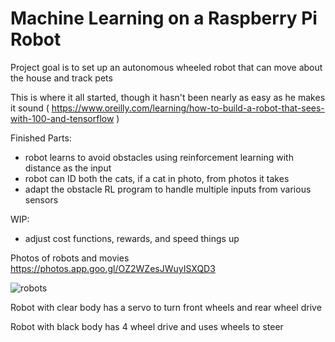 # Machine Learning on a Raspberry Pi Robot

Project goal is to set up an autonomous wheeled robot that can move about the house and track pets 

This is where it all started, though it hasn't been nearly as easy as he makes it sound 
( https://www.oreilly.com/learning/how-to-build-a-robot-that-sees-with-100-and-tensorflow )





Finished Parts:
- robot learns to avoid obstacles using reinforcement learning with distance as the input
- robot can ID both the cats, if a cat in photo, from photos it takes
- adapt the obstacle RL program to handle multiple inputs from various sensors



WIP:
- adjust cost functions, rewards, and speed things up





Photos of robots and movies
https://photos.app.goo.gl/OZ2WZesJWuyISXQD3


![robots](https://github.com/timestocome/RaspberryPi-Robot/blob/master/robots.jpg)


Robot with clear body has a servo to turn front wheels and rear wheel drive

Robot with black body has 4 wheel drive and uses wheels to steer
